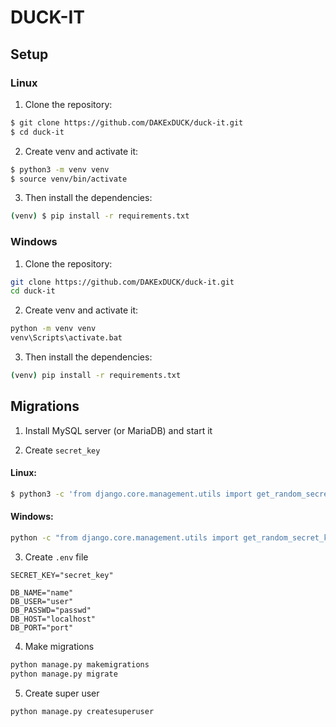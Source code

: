 # DUCK-IT

## Setup

### Linux

1. Clone the repository:

```sh
$ git clone https://github.com/DAKExDUCK/duck-it.git
$ cd duck-it
```

2. Create venv and activate it:

```sh
$ python3 -m venv venv
$ source venv/bin/activate
```

3. Then install the dependencies:

```sh
(venv) $ pip install -r requirements.txt
```


### Windows

1. Clone the repository:

```sh
git clone https://github.com/DAKExDUCK/duck-it.git
cd duck-it
```

2. Create venv and activate it:

```sh
python -m venv venv
venv\Scripts\activate.bat
```

3. Then install the dependencies:

```sh
(venv) pip install -r requirements.txt
```


## Migrations

1. Install MySQL server (or MariaDB) and start it 

2. Create `secret_key`
#### Linux:
```sh
$ python3 -c 'from django.core.management.utils import get_random_secret_key; print(get_random_secret_key())'
```
#### Windows:
```sh
python -c "from django.core.management.utils import get_random_secret_key; print(get_random_secret_key())"
```

3. Create `.env` file
```
SECRET_KEY="secret_key"

DB_NAME="name"
DB_USER="user"
DB_PASSWD="passwd"
DB_HOST="localhost"
DB_PORT="port"
```

4. Make migrations
```sh
python manage.py makemigrations
python manage.py migrate
```

5. Create super user
```sh
python manage.py createsuperuser
```
